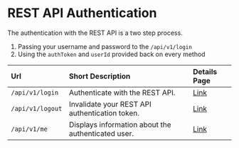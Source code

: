 # REST API Authentication

The authentication with the REST API is a two step process.

1. Passing your username and password to the `/api/v1/login`
2. Using the `authToken` and `userId` provided back on every method

| Url | Short Description | Details Page |
| :--- | :--- | :--- |
| `/api/v1/login` | Authenticate with the REST API. | [Link](login/) |
| `/api/v1/logout` | Invalidate your REST API authentication token. | [Link](logout/) |
| `/api/v1/me` | Displays information about the authenticated user. | [Link](me/) |
